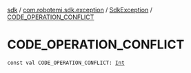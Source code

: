 [sdk](../../index.md) / [com.robotemi.sdk.exception](../index.md) / [SdkException](index.md) / [CODE_OPERATION_CONFLICT](./-c-o-d-e_-o-p-e-r-a-t-i-o-n_-c-o-n-f-l-i-c-t.md)

# CODE_OPERATION_CONFLICT

`const val CODE_OPERATION_CONFLICT: `[`Int`](https://kotlinlang.org/api/latest/jvm/stdlib/kotlin/-int/index.html)